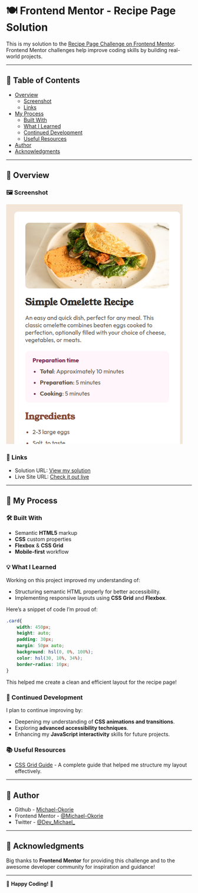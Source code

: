 # 🍽️ Frontend Mentor - Recipe Page Solution

This is my solution to the [Recipe Page Challenge on Frontend Mentor](https://www.frontendmentor.io/challenges/recipe-page-KiTsR8QQKm). Frontend Mentor challenges help improve coding skills by building real-world projects.

---

## 📌 Table of Contents

- [Overview](#overview)
  - [Screenshot](#screenshot)
  - [Links](#links)
- [My Process](#my-process)
  - [Built With](#built-with)
  - [What I Learned](#what-i-learned)
  - [Continued Development](#continued-development)
  - [Useful Resources](#useful-resources)
- [Author](#author)
- [Acknowledgments](#acknowledgments)

---

## 🌟 Overview

### 🖼️ Screenshot

![Recipe Page Screenshot](./screenshots/Screenshot.png)

### 🔗 Links

- Solution URL: [View my solution](https://your-solution-url.com)
- Live Site URL: [Check it out live](https://your-live-site-url.com)

---

## 🔨 My Process

### 🛠️ Built With

- Semantic **HTML5** markup
- **CSS** custom properties
- **Flexbox** & **CSS Grid**
- **Mobile-first** workflow

### 💡 What I Learned

Working on this project improved my understanding of:

- Structuring semantic HTML properly for better accessibility.
- Implementing responsive layouts using **CSS Grid** and **Flexbox**.

Here’s a snippet of code I’m proud of:

```css
.card{
    width: 450px;
    height: auto;
    padding: 30px;
    margin: 50px auto;
    background: hsl(0, 0%, 100%);
    color: hsl(30, 10%, 34%);
    border-radius: 10px;
}
```

This helped me create a clean and efficient layout for the recipe page!

### 🚀 Continued Development

I plan to continue improving by:

- Deepening my understanding of **CSS animations and transitions**.
- Exploring **advanced accessibility techniques**.
- Enhancing my **JavaScript interactivity** skills for future projects.

### 📚 Useful Resources

- [CSS Grid Guide](https://css-tricks.com/snippets/css/complete-guide-grid/) - A complete guide that helped me structure my layout effectively.

---

## 👤 Author

- Github - [Michael-Okorie](https://github.com/Michael-Okorie)
- Frontend Mentor - [@Michael-Okorie](https://www.frontendmentor.io/profile/Michael-Okorie)
- Twitter - [@Dev_Michael_](https://www.twitter.com/Dev_Michael_)

---

## 🎉 Acknowledgments

Big thanks to **Frontend Mentor** for providing this challenge and to the awesome developer community for inspiration and guidance!

---

🔹 **Happy Coding!** 🚀

